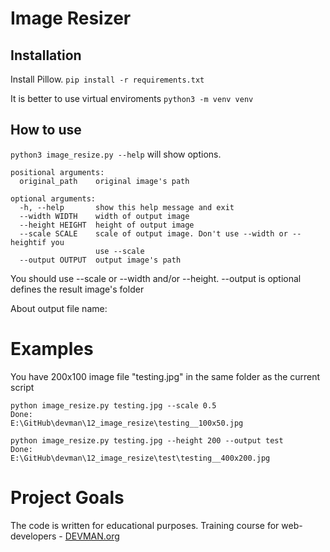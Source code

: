 # Image Resizer
## Installation
Install Pillow.
```pip install -r requirements.txt```

It is better to use virtual enviroments
```python3 -m venv venv```

## How to use
```python3 image_resize.py --help```
will show options.
```
positional arguments:
  original_path    original image's path

optional arguments:
  -h, --help       show this help message and exit
  --width WIDTH    width of output image
  --height HEIGHT  height of output image
  --scale SCALE    scale of output image. Don't use --width or --heightif you
                   use --scale
  --output OUTPUT  output image's path
```

You should use --scale or --width and/or --height.
--output is optional defines the result image's folder

About output file name:

# Examples

You have 200x100 image file "testing.jpg" in the same folder as the current script
```
python image_resize.py testing.jpg --scale 0.5
Done: 
E:\GitHub\devman\12_image_resize\testing__100x50.jpg
```

```
python image_resize.py testing.jpg --height 200 --output test
Done: 
E:\GitHub\devman\12_image_resize\test\testing__400x200.jpg
```


# Project Goals

The code is written for educational purposes. Training course for web-developers - [DEVMAN.org](https://devman.org)
